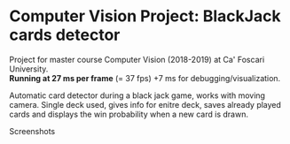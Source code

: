 
# Computer Vision Project: BlackJack cards detector

Project for master course Computer Vision (2018-2019) at Ca' Foscari University.  
**Running at 27 ms per frame** (= 37 fps) +7 ms for debugging/visualization.


Automatic card detector during a black jack game, works with moving camera.
Single deck used, gives info for enitre deck, saves already played cards 
and displays the win probability when a new card is drawn.

Screenshots
